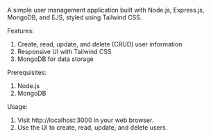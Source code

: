 A simple user management application built with Node.js, Express.js, MongoDB, and EJS, styled using Tailwind CSS.

Features: 
  1) Create, read, update, and delete (CRUD) user information
  2) Responsive UI with Tailwind CSS
  3) MongoDB for data storage

Prerequisites:
  1) Node.js
  2) MongoDB

Usage:
  1) Visit http://localhost:3000 in your web browser.
  2) Use the UI to create, read, update, and delete users.
